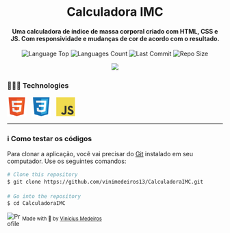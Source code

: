 <div align="center">
  
# Calculadora IMC
  
<h4>Uma calculadora de índice de massa corporal criado com HTML, CSS e JS. Com responsividade e mudanças de cor de acordo com o resultado.</h4>
<p>
<!-- Image Shields -->
<img  alt="Language Top"  src="https://img.shields.io/github/languages/top/vinimedeiros13/CalculadoraIMC">
<img  alt="Languages Count"  src="https://img.shields.io/github/languages/count/vinimedeiros13/CalculadoraIMC">
<img  alt="Last Commit"  src="https://img.shields.io/github/last-commit/vinimedeiros13/CalculadoraIMC">
<img  alt="Repo Size"  src="https://img.shields.io/github/repo-size/vinimedeiros13/CalculadoraIMC">
<a  href="https://github.com/vinimedeiros13/climate-app/blob/master/LICENSE">
</a>
</p>

<p align="center">
<img src="https://i.imgur.com/DeQaFOD.png" width=900>

</div>
  
### 👨🏻‍💻 Technologies

<img src="https://raw.githubusercontent.com/devicons/devicon/master/icons/html5/html5-original.svg" alt="imagem" width="45"> &nbsp;
<img src="https://raw.githubusercontent.com/devicons/devicon/master/icons/css3/css3-original.svg" alt="imagem" width="45"> &nbsp;
<img src="https://raw.githubusercontent.com/devicons/devicon/master/icons/javascript/javascript-original.svg" alt="imagem" width="45"> &nbsp;
  
---

### :information_source: Como testar os códigos
  
Para clonar a aplicação, você vai precisar do [Git](https://git-scm.com) instalado em seu computador.
Use os seguintes comandos:

```bash
# Clone this repository
$ git clone https://github.com/vinimedeiros13/CalculadoraIMC.git

# Go into the repository
$ cd CalculadoraIMC

```

<div>
  <img align="left" src="https://i.imgur.com/u4ZiyT1.png" width=35 alt="Profile"/>
  <sub>Made with 🤍 by <a href="https://github.com/vinimedeiros13">Vinícius Medeiros</a></sub>
</div>
